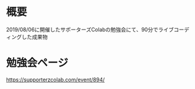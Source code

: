 # 概要
2019/08/06に開催したサポーターズColabの勉強会にて、90分でライブコーディングした成果物

# 勉強会ページ
https://supporterzcolab.com/event/894/
